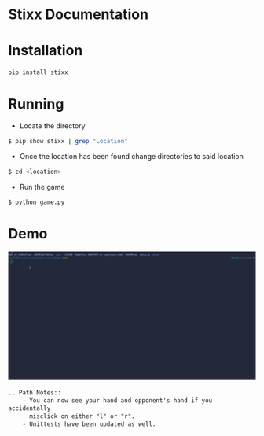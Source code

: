<!--.. stixx documentation master file, created by
   sphinx-quickstart on Tue Apr  4 20:47:03 2023.
   You can adapt this file completely to your liking, but it should at least
   contain the root `toctree` directive.
-->

# Stixx Documentation

# Installation
```bash
pip install stixx
```

# Running
  - Locate the directory
```bash
$ pip show stixx | grep "Location"
```
  - Once the location has been found change directories to said location
  ```bash
  $ cd <location>
  ```
  -  Run the game
```bash
$ python game.py
```

# Demo
![](../demo.gif)


```eval_rst
.. Path Notes::
    - You can now see your hand and opponent's hand if you accidentally
      misclick on either "l" or "r".
    - Unittests have been updated as well.
```

<!--
.. toctree::
   :maxdepth: 2
   :caption: Contents:
-->

<!-- Indices and tables
==================

* :ref:`genindex`
* :ref:`modindex`
* :ref:`search`
-->
